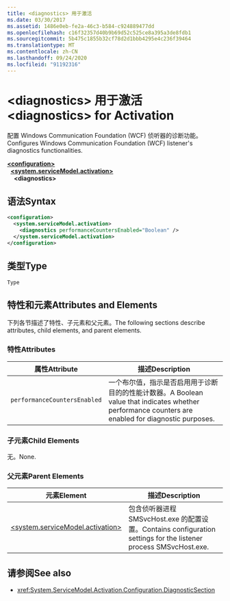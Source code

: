 ```yaml
---
title: <diagnostics> 用于激活
ms.date: 03/30/2017
ms.assetid: 1486e0eb-fe2a-46c3-b584-c924889477dd
ms.openlocfilehash: c16f32357d40b9b69d52c525ce8a395a3de8fdb1
ms.sourcegitcommit: 5b475c1855b32cf78d2d1bbb4295e4c236f39464
ms.translationtype: MT
ms.contentlocale: zh-CN
ms.lasthandoff: 09/24/2020
ms.locfileid: "91192316"
---
```

# <a name="diagnostics-for-activation"></a><span data-ttu-id="fd445-102">\<diagnostics> 用于激活</span><span class="sxs-lookup"><span data-stu-id="fd445-102">\<diagnostics> for Activation</span></span>

<span data-ttu-id="fd445-103">配置 Windows Communication Foundation (WCF) 侦听器的诊断功能。</span><span class="sxs-lookup"><span data-stu-id="fd445-103">Configures Windows Communication Foundation (WCF) listener's diagnostics functionalities.</span></span>  
  
[**\<configuration>**](../configuration-element.md)\
&nbsp;&nbsp;[**\<system.serviceModel.activation>**](system-servicemodel-activation.md)\
&nbsp;&nbsp;&nbsp;&nbsp;**\<diagnostics>**  
  
## <a name="syntax"></a><span data-ttu-id="fd445-104">语法</span><span class="sxs-lookup"><span data-stu-id="fd445-104">Syntax</span></span>  
  
```xml  
<configuration>
  <system.serviceModel.activation>
    <diagnostics performanceCountersEnabled="Boolean" />
  </system.serviceModel.activation>
</configuration>
```  
  
## <a name="type"></a><span data-ttu-id="fd445-105">类型</span><span class="sxs-lookup"><span data-stu-id="fd445-105">Type</span></span>  

 `Type`  
  
## <a name="attributes-and-elements"></a><span data-ttu-id="fd445-106">特性和元素</span><span class="sxs-lookup"><span data-stu-id="fd445-106">Attributes and Elements</span></span>  

 <span data-ttu-id="fd445-107">下列各节描述了特性、子元素和父元素。</span><span class="sxs-lookup"><span data-stu-id="fd445-107">The following sections describe attributes, child elements, and parent elements.</span></span>  
  
### <a name="attributes"></a><span data-ttu-id="fd445-108">特性</span><span class="sxs-lookup"><span data-stu-id="fd445-108">Attributes</span></span>  
  
|<span data-ttu-id="fd445-109">属性</span><span class="sxs-lookup"><span data-stu-id="fd445-109">Attribute</span></span>|<span data-ttu-id="fd445-110">描述</span><span class="sxs-lookup"><span data-stu-id="fd445-110">Description</span></span>|  
|---------------|-----------------|  
|`performanceCountersEnabled`|<span data-ttu-id="fd445-111">一个布尔值，指示是否启用用于诊断目的的性能计数器。</span><span class="sxs-lookup"><span data-stu-id="fd445-111">A Boolean value that indicates whether performance counters are enabled for diagnostic purposes.</span></span>|  
  
### <a name="child-elements"></a><span data-ttu-id="fd445-112">子元素</span><span class="sxs-lookup"><span data-stu-id="fd445-112">Child Elements</span></span>  

 <span data-ttu-id="fd445-113">无。</span><span class="sxs-lookup"><span data-stu-id="fd445-113">None.</span></span>  
  
### <a name="parent-elements"></a><span data-ttu-id="fd445-114">父元素</span><span class="sxs-lookup"><span data-stu-id="fd445-114">Parent Elements</span></span>  
  
|<span data-ttu-id="fd445-115">元素</span><span class="sxs-lookup"><span data-stu-id="fd445-115">Element</span></span>|<span data-ttu-id="fd445-116">描述</span><span class="sxs-lookup"><span data-stu-id="fd445-116">Description</span></span>|  
|-------------|-----------------|  
|[\<system.serviceModel.activation>](system-servicemodel-activation.md)|<span data-ttu-id="fd445-117">包含侦听器进程 SMSvcHost.exe 的配置设置。</span><span class="sxs-lookup"><span data-stu-id="fd445-117">Contains configuration settings for the listener process SMSvcHost.exe.</span></span>|  
  
## <a name="see-also"></a><span data-ttu-id="fd445-118">请参阅</span><span class="sxs-lookup"><span data-stu-id="fd445-118">See also</span></span>

- <xref:System.ServiceModel.Activation.Configuration.DiagnosticSection>
